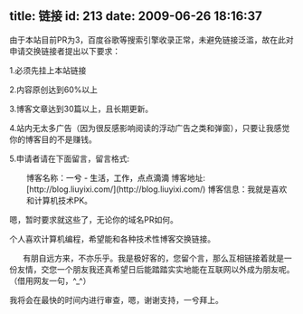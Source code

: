 title: 链接
id: 213
date: 2009-06-26 18:16:37
---

由于本站目前PR为3，百度谷歌等搜索引擎收录正常，未避免链接泛滥，故在此对申请交换链接者提出以下要求：

1.必须先挂上本站链接

2.内容原创达到60%以上

3.博客文章达到30篇以上，且长期更新。

4.站内无太多广告（因为很反感影响阅读的浮动广告之类和弹窗），只要让我感觉你的博客目的不是赚钱。

5.申请者请在下面留言，留言格式:
<p style="padding-left: 30px;">博客名称：<span style="color: #000000;">一兮 - 生活，工作，点点滴滴</span>
博客地址:   [http://blog.liuyixi.com/](http://blog.liuyixi.com/)
博客信息：我就是喜欢和计算机技术PK。

嗯，暂时要求就这些了，无论你的域名PR如何。

个人喜欢计算机编程，希望能和各种技术性博客交换链接。

      有朋自远方来，不亦乐乎。我是极好客的，您留个言，那么互相链接着就是一份友情，交您一个朋友我还真希望日后能踏踏实实地能在互联网以外成为朋友呢。（借用网友一句，^_^）

我将会在最快的时间内进行审查，嗯，谢谢支持，一兮拜上。
